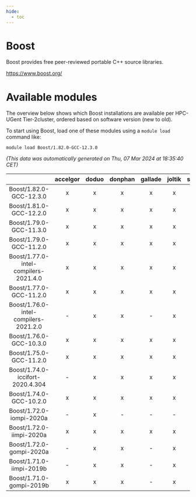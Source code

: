 ```yaml
---
hide:
  - toc
---
```


Boost
=====


Boost provides free peer-reviewed portable C++ source libraries.

https://www.boost.org/
# Available modules


The overview below shows which Boost installations are available per HPC-UGent Tier-2cluster, ordered based on software version (new to old).

To start using Boost, load one of these modules using a `module load` command like:

```shell
module load Boost/1.82.0-GCC-12.3.0
```

*(This data was automatically generated on Thu, 07 Mar 2024 at 18:35:40 CET)*  

| |accelgor|doduo|donphan|gallade|joltik|skitty|
| :---: | :---: | :---: | :---: | :---: | :---: | :---: |
|Boost/1.82.0-GCC-12.3.0|x|x|x|x|x|x|
|Boost/1.81.0-GCC-12.2.0|x|x|x|x|x|x|
|Boost/1.79.0-GCC-11.3.0|x|x|x|x|x|x|
|Boost/1.79.0-GCC-11.2.0|x|x|x|x|x|x|
|Boost/1.77.0-intel-compilers-2021.4.0|x|x|x|x|x|x|
|Boost/1.77.0-GCC-11.2.0|x|x|x|x|x|x|
|Boost/1.76.0-intel-compilers-2021.2.0|-|x|x|-|x|x|
|Boost/1.76.0-GCC-10.3.0|x|x|x|x|x|x|
|Boost/1.75.0-GCC-11.2.0|x|x|x|x|x|x|
|Boost/1.74.0-iccifort-2020.4.304|-|x|x|x|x|x|
|Boost/1.74.0-GCC-10.2.0|x|x|x|x|x|x|
|Boost/1.72.0-iompi-2020a|-|x|-|-|-|-|
|Boost/1.72.0-iimpi-2020a|x|x|x|x|x|x|
|Boost/1.72.0-gompi-2020a|-|x|x|-|x|x|
|Boost/1.71.0-iimpi-2019b|-|x|x|-|x|x|
|Boost/1.71.0-gompi-2019b|x|x|x|-|x|x|
